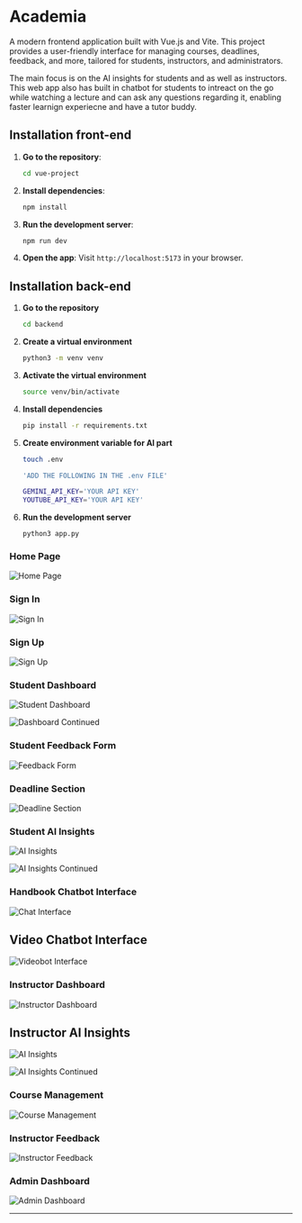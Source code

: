 # Academia

A modern frontend application built with Vue.js and Vite. This project provides a user-friendly interface for managing courses, deadlines, feedback, and more, tailored for students, instructors, and administrators.

The main focus is on the AI insights for students and as well as instructors. This web app also has built in chatbot for students to intreact on the go while watching a lecture and can ask any questions regarding it, enabling faster learnign experiecne and have a tutor buddy.

## Installation front-end

1. **Go to the repository**:
   ```bash
   cd vue-project
   ```

2. **Install dependencies**:
   ```bash
   npm install
   ```

3. **Run the development server**:
   ```bash
   npm run dev
   ```

4. **Open the app**:
   Visit `http://localhost:5173` in your browser.

## Installation back-end

1. **Go to the repository**
    ```bash
   cd backend
   ```

2. **Create a virtual environment**
   ```bash
   python3 -m venv venv
   ```

3. **Activate the virtual environment**
   ```bash
   source venv/bin/activate
   ```

4. **Install dependencies**
   ```bash
   pip install -r requirements.txt
   ```

5. **Create environment variable for AI part**
   ```bash
   touch .env

   'ADD THE FOLLOWING IN THE .env FILE'

   GEMINI_API_KEY='YOUR API KEY'
   YOUTUBE_API_KEY='YOUR API KEY'
   ```

5. **Run the development server**
   ```
   python3 app.py
   ```

### Home Page
![Home Page](./Samples/Home.png)

### Sign In
![Sign In](./Samples/signin.png)

### Sign Up
![Sign Up](./Samples/signup.png)

### Student Dashboard
![Student Dashboard](./Samples/student-dashboard.png)

![Dashboard Continued](./Samples/student-dashboard-continued.png)

### Student Feedback Form
![Feedback Form](./Samples/feedback-students.png)

### Deadline Section
![Deadline Section](./Samples/Deadline.png)

### Student AI Insights
![AI Insights](./Samples/students-insights.png)

![AI Insights Continued](./Samples/student-insights-continued.png)

### Handbook Chatbot Interface
![Chat Interface](./Samples/Generic-chatbot.png)

## Video Chatbot Interface
![Videobot Interface](./Samples/videobot.png)

### Instructor Dashboard
![Instructor Dashboard](./Samples/instructor-daashboard.png)

## Instructor AI Insights
![AI Insights](./Samples/instructor-insights.png)

![AI Insights Continued](./Samples/instructor-insights-continued.png)

### Course Management
![Course Management](./Samples/course-resources.png)

### Instructor Feedback
![Instructor Feedback](./Samples/instructor-feedback.png)

### Admin Dashboard
![Admin Dashboard](./Samples/admin-dashboard.png)

---

